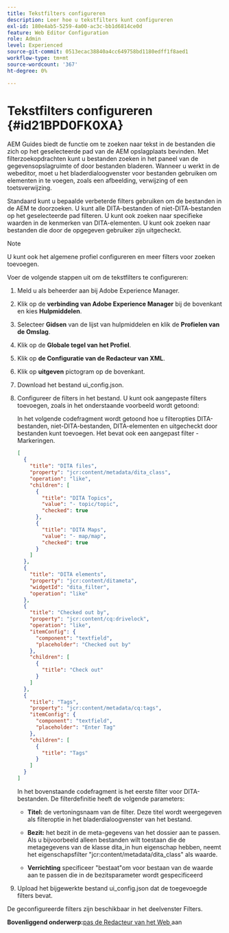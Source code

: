 ```yaml
---
title: Tekstfilters configureren
description: Leer hoe u tekstfilters kunt configureren
exl-id: 180e4ab5-5259-4a00-ac3c-bb1d6814ce0d
feature: Web Editor Configuration
role: Admin
level: Experienced
source-git-commit: 0513ecac38840a4cc649758bd1180edff1f8aed1
workflow-type: tm+mt
source-wordcount: '367'
ht-degree: 0%

---
```


# Tekstfilters configureren {#id21BPD0FK0XA}

AEM Guides biedt de functie om te zoeken naar tekst in de bestanden die zich op het geselecteerde pad van de AEM opslagplaats bevinden. Met filterzoekopdrachten kunt u bestanden zoeken in het paneel van de gegevensopslagruimte of door bestanden bladeren. Wanneer u werkt in de webeditor, moet u het bladerdialoogvenster voor bestanden gebruiken om elementen in te voegen, zoals een afbeelding, verwijzing of een toetsverwijzing.

Standaard kunt u bepaalde verbeterde filters gebruiken om de bestanden in de AEM te doorzoeken. U kunt alle DITA-bestanden of niet-DITA-bestanden op het geselecteerde pad filteren. U kunt ook zoeken naar specifieke waarden in de kenmerken van DITA-elementen. U kunt ook zoeken naar bestanden die door de opgegeven gebruiker zijn uitgecheckt.

>[!NOTE]
>
> U kunt ook het algemene profiel configureren en meer filters voor zoeken toevoegen.

Voer de volgende stappen uit om de tekstfilters te configureren:

1. Meld u als beheerder aan bij Adobe Experience Manager.
1. Klik op de **verbinding van Adobe Experience Manager** bij de bovenkant en kies **Hulpmiddelen**.
1. Selecteer **Gidsen** van de lijst van hulpmiddelen en klik de **Profielen van de Omslag**.
1. Klik op de **Globale tegel van het Profiel**.
1. Klik op **de Configuratie van de Redacteur van XML**.
1. Klik op **uitgeven** pictogram op de bovenkant.
1. Download het bestand ui\_config.json.
1. Configureer de filters in het bestand. U kunt ook aangepaste filters toevoegen, zoals in het onderstaande voorbeeld wordt getoond:

   In het volgende codefragment wordt getoond hoe u filteropties DITA-bestanden, niet-DITA-bestanden, DITA-elementen en uitgecheckt door bestanden kunt toevoegen. Het bevat ook een aangepast filter - Markeringen.

   ```json
   [
     {
       "title": "DITA files",
       "property": "jcr:content/metadata/dita_class",
       "operation": "like",
       "children": [
         {
           "title": "DITA Topics",
           "value": "- topic/topic",
           "checked": true
         },
         {
           "title": "DITA Maps",
           "value": "- map/map",
           "checked": true
         }
       ]
     },
     {
       "title": "DITA elements",
       "property": "jcr:content/ditameta",
       "widgetId": "dita_filter",
       "operation": "like"
     },
     {
       "title": "Checked out by",
       "property": "jcr:content/cq:drivelock",
       "operation": "like",
       "itemConfig": {
         "component": "textfield",
         "placeholder": "Checked out by"
       },
       "children": [
         {
           "title": "Check out"
         }
       ]
     },
     {
       "title": "Tags",
       "property": "jcr:content/metadata/cq:tags",
       "itemConfig": {
         "component": "textfield",
         "placeholder": "Enter Tag"
       },
       "children": [
         {
           "title": "Tags"
         }
       ]
     }
   ]
   ```

   In het bovenstaande codefragment is het eerste filter voor DITA-bestanden. De filterdefinitie heeft de volgende parameters:

   - **Titel:** de vertoningsnaam van de filter. Deze titel wordt weergegeven als filteroptie in het bladerdialoogvenster van het bestand.

   - **Bezit:** het bezit in de meta-gegevens van het dossier aan te passen. Als u bijvoorbeeld alleen bestanden wilt toestaan die de metagegevens van de klasse dita\_in hun eigenschap hebben, neemt het eigenschapsfilter &quot;jcr:content/metadata/dita\_class&quot; als waarde.

   - **Verrichting** specificeer &quot;bestaat&quot;om voor bestaan van de waarde aan te passen die in de bezitsparameter wordt gespecificeerd

1. Upload het bijgewerkte bestand ui\_config.json dat de toegevoegde filters bevat.

De geconfigureerde filters zijn beschikbaar in het deelvenster Filters.

**Bovenliggend onderwerp:**&#x200B;[ pas de Redacteur van het Web ](conf-web-editor.md) aan
